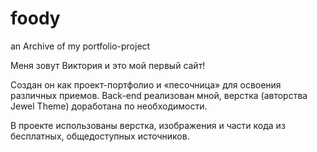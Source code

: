 # foody
an Archive of my portfolio-project

Меня зовут Виктория и это мой первый сайт!

Создан он как проект-портфолио и «песочница» для освоения различных приемов.
Back-end реализован мной, верстка (авторства Jewel Theme) доработана по необходимости.

В проекте использованы верстка, изображения и части
кода из бесплатных, общедоступных источников.
